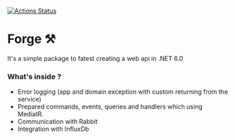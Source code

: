 [![Actions Status](https://github.com/Kacper096/Forge/workflows/master/badge.svg)](https://github.com/Kacper096/Forge/actions)

# Forge ⚒️
It's a simple package to fatest creating a web api in .NET 6.0

### What's inside ?
* Error logging (app and domain exception with custom returning from the service)
* Prepared commands, events, queries and handlers which using MediatR.
* Communication with Rabbit
* Integration with InfluxDb
